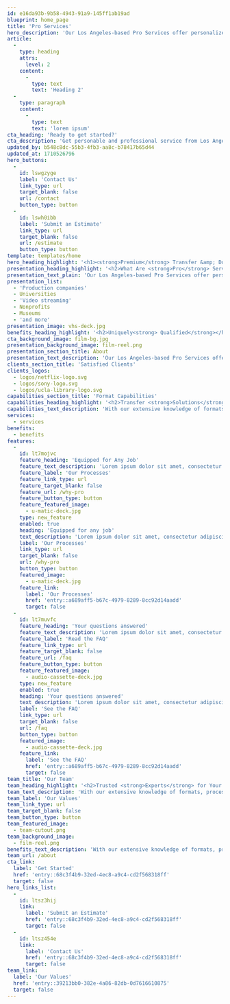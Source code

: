 ```yaml
---
id: e16da93b-9b58-4943-91a9-145ff1ab19ad
blueprint: home_page
title: 'Pro Services'
hero_description: 'Our Los Angeles-based Pro Services offer personalized, high-quality solutions for industry-focused requests. Let our dedicated team prepare your media collection for professional or archival use.'
article:
  -
    type: heading
    attrs:
      level: 2
    content:
      -
        type: text
        text: 'Heading 2'
  -
    type: paragraph
    content:
      -
        type: text
        text: 'lorem ipsum'
cta_heading: 'Ready to get started?'
cta_description: 'Get personable and professional service from Los Angeles Video Transfer Service for your next media transfer project.'
updated_by: b548c8dc-55b3-4fb3-aa8c-b78417b65d44
updated_at: 1710526796
hero_buttons:
  -
    id: lswgzyge
    label: 'Contact Us'
    link_type: url
    target_blank: false
    url: /contact
    button_type: button
  -
    id: lswh0ibb
    label: 'Submit an Estimate'
    link_type: url
    target_blank: false
    url: /estimate
    button_type: button
template: templates/home
hero_heading_highlight: '<h1><strong>Premium</strong> Transfer &amp; Duplication <strong>Services</strong></h1>'
presentation_heading_highlight: '<h2>What Are <strong>Pro</strong> Services?</h2>'
presentation_text_plain: 'Our Los Angeles-based Pro Services offer personalized, high-quality solutions for industry-focused requests. Let our dedicated team prepare your media collection for professional or archival use.'
presentation_list:
  - 'Production companies'
  - Universities
  - 'Video streaming'
  - Nonprofits
  - Museums
  - 'and more'
presentation_image: vhs-deck.jpg
benefits_heading_highlight: '<h2>Uniquely<strong> Qualified</strong></h2>'
cta_background_image: film-bg.jpg
presentation_background_image: film-reel.png
presentation_section_title: About
presentation_text_description: 'Our Los Angeles-based Pro Services offer personalized, high-quality solutions for industry-focused requests. Let our dedicated team prepare your media collection for professional or archival use.'
clients_section_title: 'Satisfied Clients'
clients_logos:
  - logos/netflix-logo.svg
  - logos/sony-logo.svg
  - logos/ucla-library-logo.svg
capabilities_section_title: 'Format Capabilities'
capabilities_heading_highlight: '<h2>Transfer <strong>Solutions</strong> for <br><strong>Any</strong> Media Type</h2>'
capabilities_text_description: 'With our extensive knowledge of formats, processes, and techniques, we can help you with any type of transfer.'
services:
  - services
benefits:
  - benefits
features:
  -
    id: lt7mojvc
    feature_heading: 'Equipped for Any Job'
    feature_text_description: 'Lorem ipsum dolor sit amet, consectetur adipiscing elit, sed do eiusmod tempor incididunt ut labore et dolore magna aliqua. Ut enim ad minim veniam'
    feature_label: 'Our Processes'
    feature_link_type: url
    feature_target_blank: false
    feature_url: /why-pro
    feature_button_type: button
    feature_featured_image:
      - u-matic-deck.jpg
    type: new_feature
    enabled: true
    heading: 'Equipped for any job'
    text_description: 'Lorem ipsum dolor sit amet, consectetur adipiscing elit, sed do eiusmod tempor incididunt ut labore et dolore magna aliqua. Ut enim ad minim veniam'
    label: 'Our Processes'
    link_type: url
    target_blank: false
    url: /why-pro
    button_type: button
    featured_image:
      - u-matic-deck.jpg
    feature_link:
      label: 'Our Processes'
      href: 'entry::a689aff5-b67c-4979-8289-8cc92d14aadd'
      target: false
  -
    id: lt7muvfc
    feature_heading: 'Your questions answered'
    feature_text_description: 'Lorem ipsum dolor sit amet, consectetur adipiscing elit, sed do eiusmod tempor incididunt ut labore et dolore magna aliqua. Ut enim ad minim veniam'
    feature_label: 'Read the FAQ'
    feature_link_type: url
    feature_target_blank: false
    feature_url: /faq
    feature_button_type: button
    feature_featured_image:
      - audio-cassette-deck.jpg
    type: new_feature
    enabled: true
    heading: 'Your questions answered'
    text_description: 'Lorem ipsum dolor sit amet, consectetur adipiscing elit, sed do eiusmod tempor incididunt ut labore et dolore magna aliqua. Ut enim ad minim veniam, lorem ipsum dolor sit amet.'
    label: 'See the FAQ'
    link_type: url
    target_blank: false
    url: /faq
    button_type: button
    featured_image:
      - audio-cassette-deck.jpg
    feature_link:
      label: 'See the FAQ'
      href: 'entry::a689aff5-b67c-4979-8289-8cc92d14aadd'
      target: false
team_title: 'Our Team'
team_heading_highlight: '<h2>Trusted <strong>Experts</strong> for Your <strong>Media</strong> Projects</h2>'
team_text_description: 'With our extensive knowledge of formats, processes, and techniques, we can help you with any type of transfer.'
team_label: 'Our Values'
team_link_type: url
team_target_blank: false
team_button_type: button
team_featured_image:
  - team-cutout.png
team_background_image:
  - film-reel.png
benefits_text_description: 'With our extensive knowledge of formats, processes, and techniques, we can help you with any type of transfer.'
team_url: /about
cta_link:
  label: 'Get Started'
  href: 'entry::68c3f4b9-32ed-4ec8-a9c4-cd2f568318ff'
  target: false
hero_links_list:
  -
    id: ltsz3hij
    link:
      label: 'Submit an Estimate'
      href: 'entry::68c3f4b9-32ed-4ec8-a9c4-cd2f568318ff'
      target: false
  -
    id: ltsz454e
    link:
      label: 'Contact Us'
      href: 'entry::68c3f4b9-32ed-4ec8-a9c4-cd2f568318ff'
      target: false
team_link:
  label: 'Our Values'
  href: 'entry::39213bb0-382e-4a86-82db-0d7616610875'
  target: false
---
```

